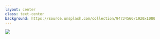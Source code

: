 ```yaml
---
layout: center
class: text-center
background: https://source.unsplash.com/collection/94734566/1920x1080
---
```


<img src="http://upload.orcebot.com/box/cypress-logo.jpg">